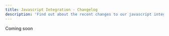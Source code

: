 ```yaml
---
title: Javascript Integration - Changelog
description: 'Find out about the recent changes to our javascript integration.'
---
```


Coming soon
